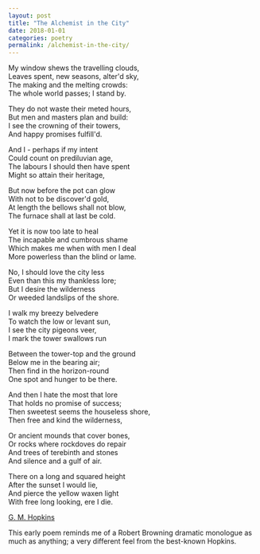 ```yaml
---
layout: post
title: "The Alchemist in the City"
date: 2018-01-01
categories: poetry
permalink: /alchemist-in-the-city/
---
```


My window shews the travelling clouds,    
Leaves spent, new seasons, alter'd sky,    
The making and the melting crowds:     
The whole world passes; I stand by.     

They do not waste their meted hours,     
But men and masters plan and build:     
I see the crowning of their towers,     
And happy promises fulfill'd.     

And I - perhaps if my intent    
Could count on prediluvian age,     
The labours I should then have spent     
Might so attain their heritage,     

But now before the pot can glow    
With not to be discover'd gold,     
At length the bellows shall not blow,     
The furnace shall at last be cold.    

Yet it is now too late to heal    
The incapable and cumbrous shame    
Which makes me when with men I deal    
More powerless than the blind or lame.    

No, I should love the city less    
Even than this my thankless lore;     
But I desire the wilderness    
Or weeded landslips of the shore.    

I walk my breezy belvedere    
To watch the low or levant sun,     
I see the city pigeons veer,     
I mark the tower swallows run    

Between the tower-top and the ground    
Below me in the bearing air;      
Then find in the horizon-round    
One spot and hunger to be there.     

And then I hate the most that lore    
That holds no promise of success;     
Then sweetest seems the houseless shore,    
Then free and kind the wilderness,    

Or ancient mounds that cover bones,      
Or rocks where rockdoves do repair    
And trees of terebinth and stones    
And silence and a gulf of air.    

There on a long and squared height     
After the sunset I would lie,     
And pierce the yellow waxen light   
With free long looking, ere I die.     

[G. M. Hopkins](https://www.poemhunter.com/poem/the-alchemist-in-the-city/)

This early poem reminds me of a Robert Browning dramatic monologue as much as anything; a very different feel from the best-known Hopkins.